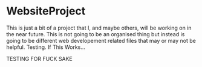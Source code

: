 WebsiteProject
==============
This is just a bit of a project that I, and maybe others, will be working on in the near future. This is not going to be an organised thing but instead is going to be different web developement related files that may or may not be helpful.
Testing. If This Works...

TESTING FOR FUCK SAKE
